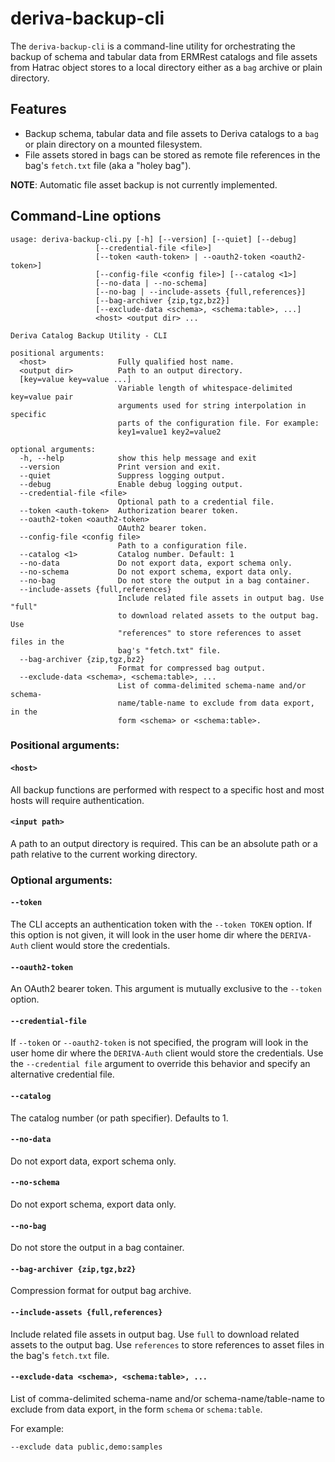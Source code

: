 # deriva-backup-cli

The `deriva-backup-cli` is a command-line utility for orchestrating the 
backup of schema and tabular data from ERMRest catalogs and 
file assets from Hatrac object stores to a local directory either as a 
`bag` archive or plain directory.

## Features

- Backup schema, tabular data and file assets to Deriva catalogs to a
 `bag` or plain directory on a mounted filesystem. 
- File assets stored in bags can be stored as remote file references in 
the bag's `fetch.txt` file (aka a "holey bag").

__NOTE__: Automatic file asset backup is not currently implemented. 

## Command-Line options

```
usage: deriva-backup-cli.py [-h] [--version] [--quiet] [--debug]
                   [--credential-file <file>]
                   [--token <auth-token> | --oauth2-token <oauth2-token>]
                   [--config-file <config file>] [--catalog <1>]
                   [--no-data | --no-schema]
                   [--no-bag | --include-assets {full,references}]
                   [--bag-archiver {zip,tgz,bz2}]
                   [--exclude-data <schema>, <schema:table>, ...]
                   <host> <output dir> ...

Deriva Catalog Backup Utility - CLI

positional arguments:
  <host>                Fully qualified host name.
  <output dir>          Path to an output directory.
  [key=value key=value ...]
                        Variable length of whitespace-delimited key=value pair
                        arguments used for string interpolation in specific
                        parts of the configuration file. For example:
                        key1=value1 key2=value2

optional arguments:
  -h, --help            show this help message and exit
  --version             Print version and exit.
  --quiet               Suppress logging output.
  --debug               Enable debug logging output.
  --credential-file <file>
                        Optional path to a credential file.
  --token <auth-token>  Authorization bearer token.
  --oauth2-token <oauth2-token>
                        OAuth2 bearer token.
  --config-file <config file>
                        Path to a configuration file.
  --catalog <1>         Catalog number. Default: 1
  --no-data             Do not export data, export schema only.
  --no-schema           Do not export schema, export data only.
  --no-bag              Do not store the output in a bag container.
  --include-assets {full,references}
                        Include related file assets in output bag. Use "full"
                        to download related assets to the output bag. Use
                        "references" to store references to asset files in the
                        bag's "fetch.txt" file.
  --bag-archiver {zip,tgz,bz2}
                        Format for compressed bag output.
  --exclude-data <schema>, <schema:table>, ...
                        List of comma-delimited schema-name and/or schema-
                        name/table-name to exclude from data export, in the
                        form <schema> or <schema:table>.

```

### Positional arguments:

#### `<host>`
All backup functions are performed with respect to a specific host and most hosts will
require authentication.

#### `<input path>`
A path to an output directory is required. This can be an absolute path or a path relative to the current working directory.

### Optional arguments:

#### `--token`
The CLI accepts an authentication token with the `--token TOKEN` option. If this
option is not given, it will look in the user home dir where the `DERIVA-Auth`
client would store the credentials.

#### `--oauth2-token`
An OAuth2 bearer token. This argument is mutually exclusive to the `--token` option.

#### `--credential-file`
If `--token` or `--oauth2-token` is not specified, the program will look in the user home dir where the `DERIVA-Auth`
client would store the credentials.  Use the `--credential file` argument to override this behavior and specify an alternative credential file.

#### `--catalog`
The catalog number (or path specifier). Defaults to 1.

#### `--no-data`
Do not export data, export schema only.

#### `--no-schema`
Do not export schema, export data only.

#### `--no-bag`
Do not store the output in a bag container.

#### `--bag-archiver {zip,tgz,bz2}`
Compression format for output bag archive.

#### `--include-assets {full,references}`
Include related file assets in output bag. Use `full` to download 
related assets to the output bag. Use `references` to store references 
to asset files in the bag's `fetch.txt` file.

#### `--exclude-data <schema>, <schema:table>, ...`
List of comma-delimited schema-name and/or schema-name/table-name to 
exclude from data export, in the form `schema` or `schema:table`.

For example:
```
--exclude data public,demo:samples
```